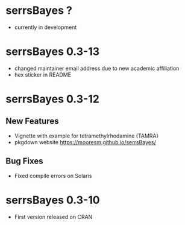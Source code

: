 # serrsBayes ?

* currently in development

# serrsBayes 0.3-13

* changed maintainer email address due to new academic affiliation
* hex sticker in README

# serrsBayes 0.3-12

## New Features

* Vignette with example for tetramethylrhodamine (TAMRA)
* pkgdown website https://mooresm.github.io/serrsBayes/

## Bug Fixes

* Fixed compile errors on Solaris

# serrsBayes 0.3-10

* First version released on CRAN
